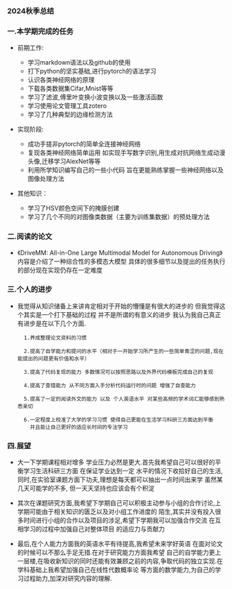 ### 2024秋季总结

### 一.本学期完成的任务

* 前期工作:
    * 学习markdown语法以及github的使用
    * 打下python的坚实基础,进行pytorch的语法学习
    * 认识各类神经网络的原理
    * 下载各类数据集Cifar,Mnist等等
    * 学习了滤波,傅里叶变换小波变换以及一些激活函数
    * 学习使用论文管理工具zotero
    * 学习了几种典型的边缘检测方法
    

* 实现阶段:
    * 成功手搓非pytorch的简单全连接神经网络
    * 复现各类神经网络简单运用 如实现手写数字识别,用生成对抗网络生成动漫头像,迁移学习AlexNet等等
    * 利用所学知识编写自己的一些小代码 旨在更能熟练掌握一些神经网络以及图像处理方法



* 其他知识：
    * 学习了HSV颜色空间下的掩膜创建
    * 学习了几个不同的对图像类数据（主要为训练集数据）的预处理方法

### 二.阅读的论文
* 《DriveMM: All-in-One Large Multimodal Model for Autonomous Driving》 
   内容是介绍了一种综合性的多模态大模型  具体的很多细节以及提出的任务执行的部分现在实现仍存在一定难度


### 三.个人的进步
* 我觉得从知识储备上来讲肯定相对于开始的懵懂是有很大的进步的 但我觉得这个其实是一个打下基础的过程
  并不是所谓的有意义的进步 我认为我自己真正有进步是在以下几个方面.
        
        1.养成整理论文资料的习惯

        2.提高了自学能力和提问的水平（相对于一开始学习所产生的一些简单青涩的问题,现在能提出的问题更有价值和水平）
        
        3.提高了代码复现的能力 多数情况可以按照思路以及外界代码模板完成自己的复现 

        4.提高了查错能力 从不同方面入手分析代码运行时的问题 增强了自查能力

        5.提高了一定的阅读外文的能力 以及 个人英语水平 对某些高频的学术词汇能够感到熟悉亲切

        6.一定程度上校准了大学的学习习惯 使得自己更能在生活学习科研三方面达到平衡 
          并且能让自己更好的适应长时间的专注学习


### 四.展望

* 大一下学期课程相对增多 学业压力必然是更大.首先我希望自己可以很好的平衡学习生活科研三方面 在保证学业达到一定
水平的情况下收拾好自己的生活,同时,在实验室课题方面下功夫,理想是每天都可以抽出一点时间出来学 虽然某几天可能学的不多,
但一天天坚持也应该会有个积淀


* 其次在课题研究方面,我希望下学期自己可以积极主动参与小组的合作讨论,上学期可能由于相关知识的匮乏以及对小组工作进度的
陌生,其实并没有投入很多时间进行小组的合作以及项目的涉足,希望下学期我可以加强合作交流 在互相学习的过程中加强自己对整体项目
的适应力与贡献力


* 最后,在个人能力方面我的英语水平有待提高,我希望未来学好英语 在面对论文的时候可以不那么手足无措.在对于研究能力方面我希望
自己的自学能力更上一层楼,在吸收新知识的同时还能有效兼顾之前的内容,争取代码的独立实现.在学科基础上我希望加强自己在线性代数概率论
等方面的数学能力,为自己的学习过程助力,加深对研究内容的理解.